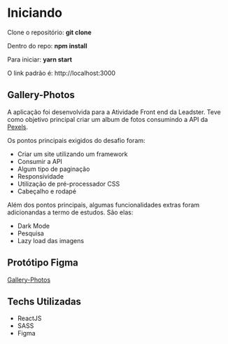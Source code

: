 # Iniciando

Clone o repositório: **git clone**

Dentro do repo: **npm install**

Para iniciar: **yarn start**

O link padrão é: http://localhost:3000

## Gallery-Photos
A aplicação foi desenvolvida para a Atividade Front end da Leadster. Teve como objetivo principal criar um album de fotos consumindo a API da [Pexels](https://www.pexels.com/api/documentation/?language=javascript#photos-show).

Os pontos principais exigidos do desafio foram:
- Criar um site utilizando um framework
- Consumir a API
- Algum tipo de paginação
- Responsividade
- Utilização de pré-processador CSS
- Cabeçalho e rodapé

Além dos pontos principais, algumas funcionalidades extras foram adicionandas a termo de estudos. São elas:
- Dark Mode
- Pesquisa
- Lazy load das imagens

## Protótipo Figma
[Gallery-Photos](https://www.figma.com/file/MEOn94PgYDSUz3UEzZDkJA/Leadster?node-id=0%3A1)

## Techs Utilizadas
- ReactJS
- SASS
- Figma
